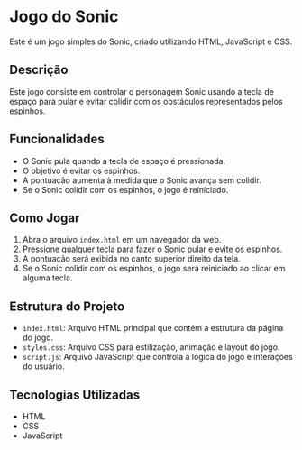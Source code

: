 # Jogo do Sonic

Este é um jogo simples do Sonic, criado utilizando HTML, JavaScript e CSS.

## Descrição

Este jogo consiste em controlar o personagem Sonic usando a tecla de espaço para pular e evitar colidir com os obstáculos representados pelos espinhos.

## Funcionalidades

- O Sonic pula quando a tecla de espaço é pressionada.
- O objetivo é evitar os espinhos.
- A pontuação aumenta à medida que o Sonic avança sem colidir.
- Se o Sonic colidir com os espinhos, o jogo é reiniciado.

## Como Jogar

1. Abra o arquivo `index.html` em um navegador da web.
2. Pressione qualquer tecla para fazer o Sonic pular e evite os espinhos.
3. A pontuação será exibida no canto superior direito da tela.
4. Se o Sonic colidir com os espinhos, o jogo será reiniciado ao clicar em alguma tecla.

## Estrutura do Projeto

- `index.html`: Arquivo HTML principal que contém a estrutura da página do jogo.
- `styles.css`: Arquivo CSS para estilização, animação e layout do jogo.
- `script.js`: Arquivo JavaScript que controla a lógica do jogo e interações do usuário.

## Tecnologias Utilizadas

- HTML
- CSS
- JavaScript
